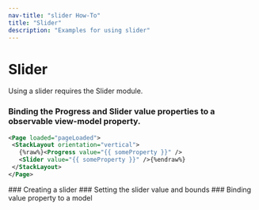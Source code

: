 ```yaml
---
nav-title: "slider How-To"
title: "Slider"
description: "Examples for using slider"
---
```

# Slider
Using a slider requires the Slider module.
<snippet id='article-require-slider'/>
### Binding the Progress and Slider value properties to a observable view-model property.
``` XML
<Page loaded="pageLoaded">
 <StackLayout orientation="vertical">
   {%raw%}<Progress value="{{ someProperty }}" />
   <Slider value="{{ someProperty }}" />{%endraw%}
 </StackLayout>
</Page>
```
<snippet id='article-binding-slider-properties'/>
### Creating a slider
<snippet id='article-creating-slider'/>
### Setting the slider value and bounds
<snippet id='article-setting-slider-values'/>
### Binding value property to a model
<snippet id='article-binding-value-property'/>
